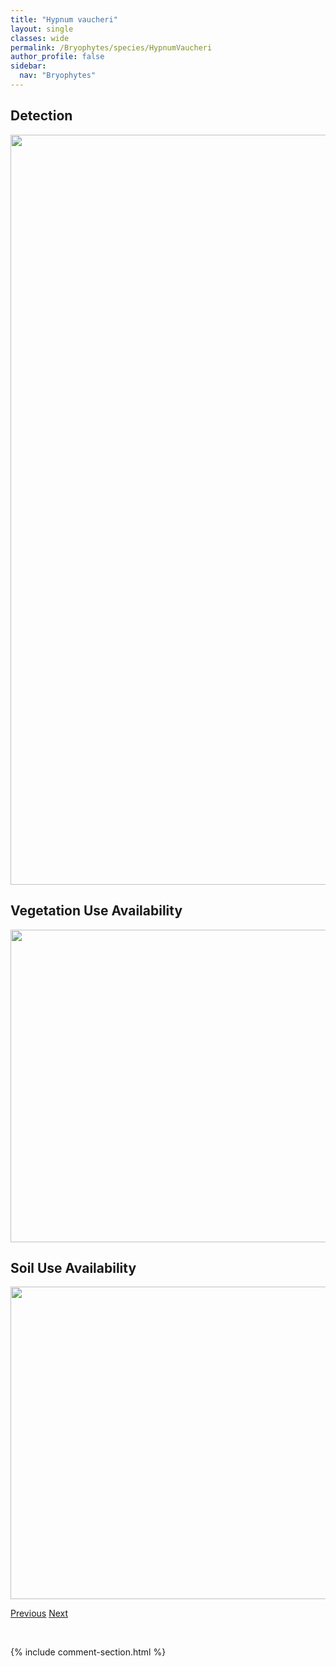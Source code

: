 ```yaml
---
title: "Hypnum vaucheri"
layout: single
classes: wide
permalink: /Bryophytes/species/HypnumVaucheri
author_profile: false
sidebar:
  nav: "Bryophytes"
---
```


<h2>Detection</h2>

<a href="https://drive.google.com/uc?export=view&id=1a0Nkn8VYuhTljSMhDRhQ0Ef_Nl7lXpxA">
<img src="https://drive.google.com/uc?export=view&id=1a0Nkn8VYuhTljSMhDRhQ0Ef_Nl7lXpxA" height = "1200" width = "800">
</a>


<h2>Vegetation Use Availability</h2>

<a href="https://drive.google.com/uc?export=view&id=18QwAakuHmAlXpny7AIPe4ddbAKxhhCcI">
<img src="https://drive.google.com/uc?export=view&id=18QwAakuHmAlXpny7AIPe4ddbAKxhhCcI" height = "500" width = "1000">
</a>


<h2>Soil Use Availability</h2>

<a href="https://drive.google.com/uc?export=view&id=1SSHd5P-2VYN1pnwLACNjxPjPX39ltHi-">
<img src="https://drive.google.com/uc?export=view&id=1SSHd5P-2VYN1pnwLACNjxPjPX39ltHi-" height = "500" width = "1000">
</a>


<a href="/DevelopmentWebsite/Bryophytes/species/HypnumRevolutum" class="pagination--pager" title="Hypnum revolutum">Previous</a> <a href="/DevelopmentWebsite/Bryophytes/species/IsopterygiopsisMuelleriana" class="pagination--pager" title="Isopterygiopsis muelleriana">Next</a>

<p>&nbsp;</p>

{% include comment-section.html %}
